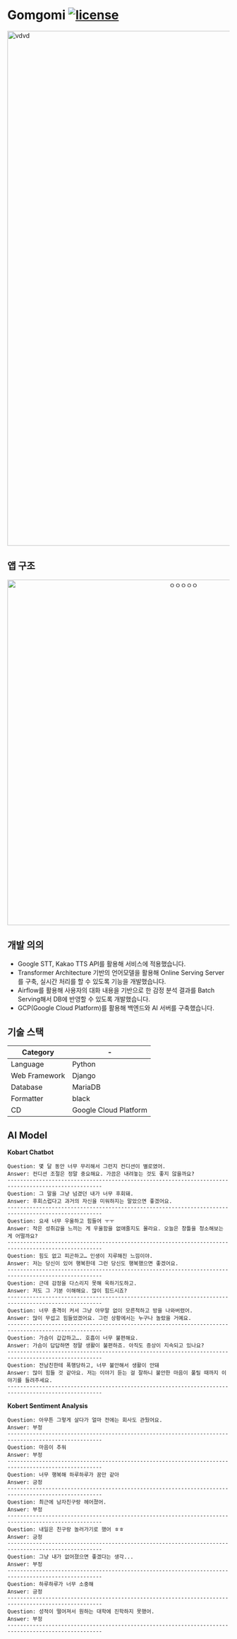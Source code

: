 # Gomgomi  [![license](https://img.shields.io/badge/License-Apache%202.0-blue.svg)]()
<img width="1167" alt="vdvd" src="https://user-images.githubusercontent.com/74298527/173801241-3edce447-565a-41ff-a625-337f54a8e838.png">

## 앱 구조
<p align="center"><img width="783" alt="ㅇㅇㅇㅇㅇ" src="https://user-images.githubusercontent.com/74298527/173318965-0e97c343-7c6d-4179-887e-4ceff4d08ef5.png"></p>

## 개발 의의
- Google STT, Kakao TTS API를 활용해 서비스에 적용했습니다.
- Transformer Architecture 기반의 언어모델을 활용해 Online Serving Server를 구축, 실시간 처리를 할 수 있도록 기능을 개발했습니다.
- Airflow를 활용해 사용자의 대화 내용을 기반으로 한 감정 분석 결과를 Batch Serving해서 DB에 반영할 수 있도록 개발했습니다.
- GCP(Google Cloud Platform)를 활용해 백엔드와 AI 서버를 구축했습니다.

## 기술 스택
|Category| - |
| --- | --- |
|Language|Python|
|Web Framework|Django|
|Database|MariaDB|
|Formatter|black|
|CD|Google Cloud Platform|

## AI Model
**Kobart Chatbot**
```
Question: 몇 달 동안 너무 무리해서 그런지 컨디션이 별로였어.
Answer: 컨디션 조절은 정말 중요해요. 가끔은 내려놓는 것도 좋지 않을까요?
----------------------------------------------------------------------------------------------------
Question: 그 말을 그냥 넘겼던 내가 너무 후회돼.
Answer: 후회스럽다고 과거의 자신을 미워하지는 말았으면 좋겠어요.
----------------------------------------------------------------------------------------------------
Question: 요새 너무 우울하고 힘들어 ㅜㅜ
Answer: 작은 성취감을 느끼는 게 우울함을 없애줄지도 몰라요. 오늘은 창틀을 청소해보는 게 어떨까요?
----------------------------------------------------------------------------------------------------
Question: 힘도 없고 피곤하고… 인생이 지루해진 느낌이야.
Answer: 저는 당신이 있어 행복한데 그런 당신도 행복했으면 좋겠어요.
----------------------------------------------------------------------------------------------------
Question: 근데 감정을 다스리지 못해 욱하기도하고.
Answer: 저도 그 기분 이해해요. 많이 힘드시죠?
----------------------------------------------------------------------------------------------------
Question: 너무 충격이 커서 그냥 아무말 없이 모른척하고 방을 나와버렸어.
Answer: 많이 무섭고 힘들었겠어요. 그런 상황에서는 누구나 놀랐을 거예요.
----------------------------------------------------------------------------------------------------
Question: 가슴이 갑갑하고…. 호흡이 너무 불편해요.
Answer: 가슴이 답답하면 정말 생활이 불편하죠. 아직도 증상이 지속되고 있나요?
----------------------------------------------------------------------------------------------------
Question: 전남친한테 폭행당하고, 너무 불안해서 생활이 안돼
Answer: 많이 힘들 것 같아요. 저는 이야기 듣는 걸 잘하니 불안한 마음이 풀릴 때까지 이야기를 들려주세요.
----------------------------------------------------------------------------------------------------
```

**Kobert Sentiment Analysis**
```
Question: 아무튼 그렇게 살다가 얼마 전에는 회사도 관뒀어요.
Answer: 부정
----------------------------------------------------------------------------------------------------
Question: 마음이 추워
Answer: 부정
----------------------------------------------------------------------------------------------------
Question: 너무 행복해 하루하루가 꿈만 같아
Answer: 긍정
----------------------------------------------------------------------------------------------------
Question: 최근에 남자친구랑 헤어졌어.
Answer: 부정
----------------------------------------------------------------------------------------------------
Question: 내일은 친구랑 놀러가기로 했어 ㅎㅎ
Answer: 긍정
----------------------------------------------------------------------------------------------------
Question: 그냥 내가 없어졌으면 좋겠다는 생각...
Answer: 부정
----------------------------------------------------------------------------------------------------
Question: 하루하루가 너무 소중해
Answer: 긍정
----------------------------------------------------------------------------------------------------
Question: 성적이 떨어져서 원하는 대학에 진학하지 못했어.
Answer: 부정
----------------------------------------------------------------------------------------------------
```
